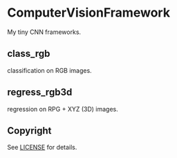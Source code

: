 # ComputerVisionFramework
My tiny CNN frameworks.

## class_rgb
classification on RGB images.

## regress_rgb3d
regression on RPG + XYZ (3D) images.

## Copyright
See [LICENSE](LICENSE) for details.

